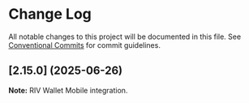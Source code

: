 # Change Log

All notable changes to this project will be documented in this file.
See [Conventional Commits](https://conventionalcommits.org) for commit guidelines.

## [2.15.0] (2025-06-26)

**Note:** RIV Wallet Mobile integration.
